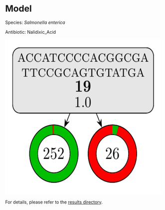 
# Model

Species: *Salmonella enterica*

Antibiotic: Nalidixic_Acid

<img src="./model.png" width=500 height=500 />

For details, please refer to the [results directory](../../../../../results/cart_b/salmonella%20enterica/nalidixic_acid/repeat_8/).


